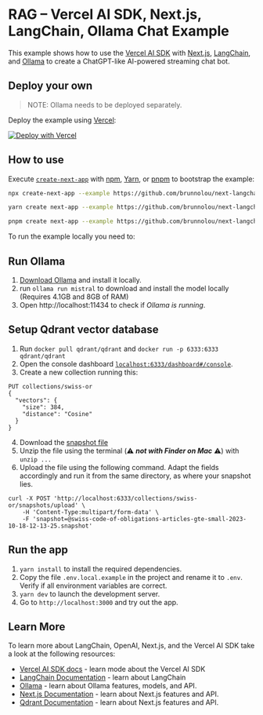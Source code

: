# RAG – Vercel AI SDK, Next.js, LangChain, Ollama Chat Example

This example shows how to use the [Vercel AI SDK](https://sdk.vercel.ai/docs) with [Next.js](https://nextjs.org/), [LangChain](https://js.langchain.com), and [Ollama](https://ollama.ai) to create a ChatGPT-like AI-powered streaming chat bot.

## Deploy your own

> NOTE: Ollama needs to be deployed separately.

Deploy the example using [Vercel](https://vercel.com?utm_source=github&utm_medium=readme&utm_campaign=ai-sdk-example):

[![Deploy with Vercel](https://vercel.com/button)](https://vercel.com/new/clone?repository-url=https%3A%2F%2Fgithub.com%2Fvercel%2Fai%2Ftree%2Fmain%2Fexamples%2Fnext-langchain&env=OPENAI_API_KEY&envDescription=OpenAI%20API%20Key&envLink=https%3A%2F%2Fplatform.openai.com%2Faccount%2Fapi-keys&project-name=ai-chat-langchain&repository-name=next-ai-chat-langchain)

## How to use

Execute [`create-next-app`](https://github.com/vercel/next.js/tree/canary/packages/create-next-app) with [npm](https://docs.npmjs.com/cli/init), [Yarn](https://yarnpkg.com/lang/en/docs/cli/create/), or [pnpm](https://pnpm.io) to bootstrap the example:

```bash
npx create-next-app --example https://github.com/brunnolou/next-langchain-rag-ollama
```

```bash
yarn create next-app --example https://github.com/brunnolou/next-langchain-rag-ollama
```

```bash
pnpm create next-app --example https://github.com/brunnolou/next-langchain-rag-ollama
```

To run the example locally you need to:

## Run Ollama

1. [Download Ollama](https://ollama.ai/download) and install it locally.
2. run `ollama run mistral` to download and install the model locally (Requires 4.1GB and 8GB of RAM)
3. Open http://localhost:11434 to check if _Ollama is running_.

## Setup Qdrant vector database

1. Run `docker pull qdrant/qdrant` and `docker run -p 6333:6333 qdrant/qdrant`
2. Open the console dashboard [`localhost:6333/dashboard#/console`](http://localhost:6333/dashboard#/console).
3. Create a new collection running this:

```
PUT collections/swiss-or
{
  "vectors": {
    "size": 384,
    "distance": "Cosine"
  }
}
```

4. Download the [snapshot file](https://huggingface.co/datasets/brunnolou/swiss-code-of-obligations/resolve/main/swiss-code-of-obligations-articles-gte-small-2023-10-18-12-13-25_qdrant-v1-6-1.snapshot.zip)
5. Unzip the file using the terminal (⚠️ **_not with Finder on Mac_** ⚠️) with `unzip ...`
6. Upload the file using the following command. Adapt the fields accordingly and run it from the same directory, as where your snapshot lies.

```
curl -X POST 'http://localhost:6333/collections/swiss-or/snapshots/upload' \
    -H 'Content-Type:multipart/form-data' \
    -F 'snapshot=@swiss-code-of-obligations-articles-gte-small-2023-10-18-12-13-25.snapshot'
```

## Run the app

1. `yarn install` to install the required dependencies.
2. Copy the file `.env.local.example` in the project and rename it to `.env`. Verify if all environment variables are correct.
3. `yarn dev` to launch the development server.
4. Go to `http://localhost:3000` and try out the app.

## Learn More

To learn more about LangChain, OpenAI, Next.js, and the Vercel AI SDK take a look at the following resources:

- [Vercel AI SDK docs](https://sdk.vercel.ai/docs) - learn mode about the Vercel AI SDK
- [LangChain Documentation](https://js.langchain.com/docs) - learn about LangChain
- [Ollama](https://ollama.ai) - learn about Ollama features, models, and API.
- [Next.js Documentation](https://nextjs.org/docs) - learn about Next.js features and API.
- [Qdrant Documentation](https://qdrant.tech/documentation/) - learn about Next.js features and API.
